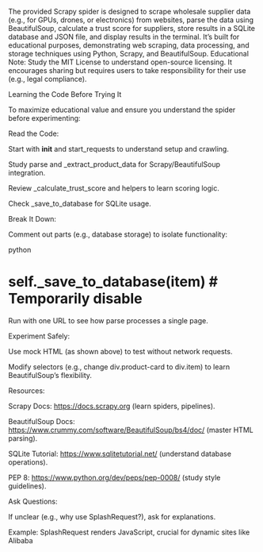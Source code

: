 The provided Scrapy spider is designed to scrape wholesale supplier data (e.g., for GPUs, drones, or electronics) from websites, parse the data using BeautifulSoup, calculate a trust score for suppliers, store results in a SQLite database and JSON file, and display results in the terminal. It’s built for educational purposes, demonstrating web scraping, data processing, and storage techniques using Python, Scrapy, and BeautifulSoup.
Educational Note: Study the MIT License to understand open-source licensing. It encourages sharing but requires users to take responsibility for their use (e.g., legal compliance).



Learning the Code Before Trying It

To maximize educational value and ensure you understand the spider before experimenting:

Read the Code:

Start with __init__ and start_requests to understand setup and crawling.



Study parse and _extract_product_data for Scrapy/BeautifulSoup integration.



Review _calculate_trust_score and helpers to learn scoring logic.



Check _save_to_database for SQLite usage.


Break It Down:

Comment out parts (e.g., database storage) to isolate functionality:

python


# self._save_to_database(item)  # Temporarily disable


Run with one URL to see how parse processes a single page.


Experiment Safely:

Use mock HTML (as shown above) to test without network requests.



Modify selectors (e.g., change div.product-card to div.item) to learn BeautifulSoup’s flexibility.


Resources:

Scrapy Docs: https://docs.scrapy.org (learn spiders, pipelines).



BeautifulSoup Docs: https://www.crummy.com/software/BeautifulSoup/bs4/doc/ (master HTML parsing).



SQLite Tutorial: https://www.sqlitetutorial.net/ (understand database operations).



PEP 8: https://www.python.org/dev/peps/pep-0008/ (study style guidelines).


Ask Questions:

If unclear (e.g., why use SplashRequest?), ask for explanations.



Example: SplashRequest renders JavaScript, crucial for dynamic sites like Alibaba





